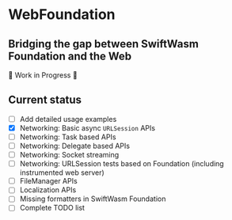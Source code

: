 # WebFoundation
## Bridging the gap between SwiftWasm Foundation and the Web

🚨 Work in Progress 🚨

## Current status
- [ ] Add detailed usage examples
- [x] Networking: Basic async `URLSession` APIs
- [ ] Networking: Task based APIs
- [ ] Networking: Delegate based APIs
- [ ] Networking: Socket streaming
- [ ] Networking: URLSession tests based on Foundation (including instrumented web server)
- [ ] FileManager APIs
- [ ] Localization APIs
- [ ] Missing formatters in SwiftWasm Foundation
- [ ] Complete TODO list
